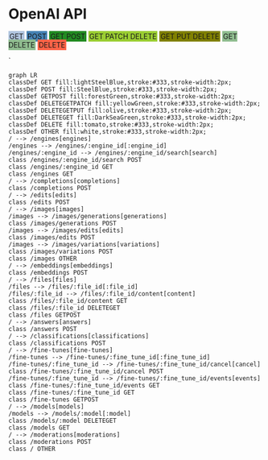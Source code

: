 # OpenAI API

<div>
<span style="padding:2px;background-color:lightSteelBlue">GET</span>
<span style="padding:2px;background-color:SteelBlue">POST</span>
<span style="padding:2px;background-color:forestGreen">GET POST</span>
<span style="padding:2px;background-color:yellowGreen">GET PATCH DELETE</span>
<span style="padding:2px;background-color:olive">GET PUT DELETE</span>
<span style="padding:2px;background-color:darkseagreen">GET DELETE</span>
<span style="padding:2px;background-color:tomato">DELETE</span>
</div>

`
```mermaid
graph LR
classDef GET fill:lightSteelBlue,stroke:#333,stroke-width:2px;
classDef POST fill:SteelBlue,stroke:#333,stroke-width:2px;
classDef GETPOST fill:forestGreen,stroke:#333,stroke-width:2px;
classDef DELETEGETPATCH fill:yellowGreen,stroke:#333,stroke-width:2px;
classDef DELETEGETPUT fill:olive,stroke:#333,stroke-width:2px;
classDef DELETEGET fill:DarkSeaGreen,stroke:#333,stroke-width:2px;
classDef DELETE fill:tomato,stroke:#333,stroke-width:2px;
classDef OTHER fill:white,stroke:#333,stroke-width:2px;
/ --> /engines[engines]
/engines --> /engines/:engine_id[:engine_id]
/engines/:engine_id --> /engines/:engine_id/search[search]
class /engines/:engine_id/search POST
class /engines/:engine_id GET
class /engines GET
/ --> /completions[completions]
class /completions POST
/ --> /edits[edits]
class /edits POST
/ --> /images[images]
/images --> /images/generations[generations]
class /images/generations POST
/images --> /images/edits[edits]
class /images/edits POST
/images --> /images/variations[variations]
class /images/variations POST
class /images OTHER
/ --> /embeddings[embeddings]
class /embeddings POST
/ --> /files[files]
/files --> /files/:file_id[:file_id]
/files/:file_id --> /files/:file_id/content[content]
class /files/:file_id/content GET
class /files/:file_id DELETEGET
class /files GETPOST
/ --> /answers[answers]
class /answers POST
/ --> /classifications[classifications]
class /classifications POST
/ --> /fine-tunes[fine-tunes]
/fine-tunes --> /fine-tunes/:fine_tune_id[:fine_tune_id]
/fine-tunes/:fine_tune_id --> /fine-tunes/:fine_tune_id/cancel[cancel]
class /fine-tunes/:fine_tune_id/cancel POST
/fine-tunes/:fine_tune_id --> /fine-tunes/:fine_tune_id/events[events]
class /fine-tunes/:fine_tune_id/events GET
class /fine-tunes/:fine_tune_id GET
class /fine-tunes GETPOST
/ --> /models[models]
/models --> /models/:model[:model]
class /models/:model DELETEGET
class /models GET
/ --> /moderations[moderations]
class /moderations POST
class / OTHER
```
